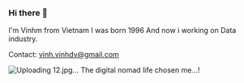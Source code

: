 ### Hi there 👋
I'm Vinhm from Vietnam
I was born 1996
And now i working on Data industry.

Contact: vinh.vinhdv@gmail.com

![Uploading 12.jpg…]()
The digital nomad life chosen me...!
